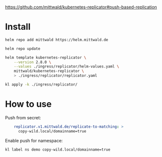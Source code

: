 
https://github.com/mittwald/kubernetes-replicator#push-based-replication

# Install

```bash
helm repo add mittwald https://helm.mittwald.de

helm repo update

helm template kubernetes-replicator \
    --version 2.8.0 \
    --values ./ingress/replicator/helm-values.yaml \
    mittwald/kubernetes-replicator \
    > ./ingress/replicator/replicator.yaml

kl apply -k ./ingress/replicator/
```

# How to use

Push from secret:
```yaml
    replicator.v1.mittwald.de/replicate-to-matching: >
      copy-wild.local/domainname=true
```

Enable push for namespace:
```bash
kl label ns demo copy-wild.local/domainname=true
```

